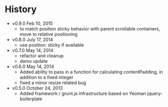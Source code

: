 # History

* v0.9.0 Feb 10, 2015
  * to match position sticky behavior with parent scrollable containers, move to relative positioning
* v0.8.0 July 17, 2014
  * use position: sticky if available
* v0.7.0 May 14, 2014
  * refactor and cleanup
  * demo update
* v0.6.0 May 14, 2014
  * Added ability to pass in a function for calculating contentPadding, in addition to a fixed integer
  * fixed a minor resize related bug
* v0.5.0 October 24, 2013
  * Added framework / grunt.js infrastructure based on Yeoman jquery-boilerplate
